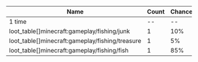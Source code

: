 | Name                                            | Count | Chance | Comment |
| ----------------------------------------------- | ----- | ------ | ------- |
| 1 time                                          |    -- |     -- |         |
| loot_table[]minecraft:gameplay/fishing/junk     |     1 |    10% |         |
| loot_table[]minecraft:gameplay/fishing/treasure |     1 |     5% |         |
| loot_table[]minecraft:gameplay/fishing/fish     |     1 |    85% |         |
